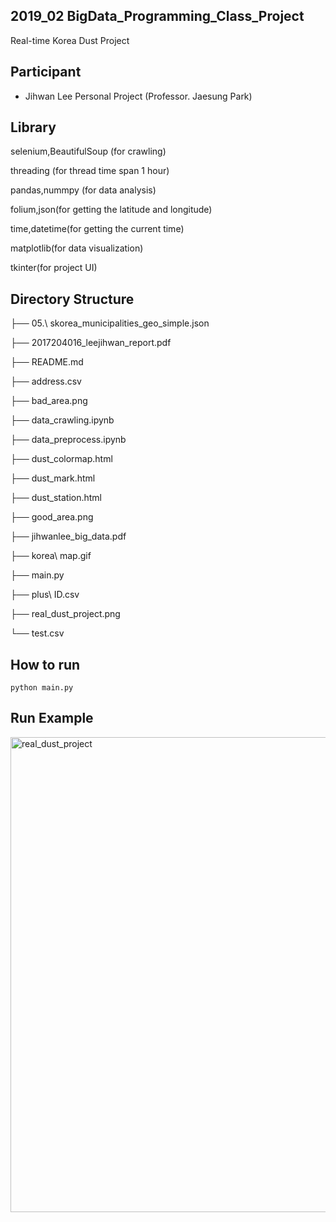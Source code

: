 

## 2019_02 BigData_Programming_Class_Project
Real-time Korea Dust Project 

## Participant

* Jihwan Lee Personal Project (Professor. Jaesung Park)

## Library

selenium,BeautifulSoup (for crawling)

threading (for thread time span 1 hour)

pandas,nummpy (for data analysis)

folium,json(for getting the latitude and longitude)

time,datetime(for getting the current time)

matplotlib(for data visualization)

tkinter(for project UI)

## Directory Structure

├── 05.\ skorea_municipalities_geo_simple.json

├── 2017204016_leejihwan_report.pdf

├── README.md

├── address.csv

├── bad_area.png

├── data_crawling.ipynb

├── data_preprocess.ipynb

├── dust_colormap.html

├── dust_mark.html

├── dust_station.html

├── good_area.png

├── jihwanlee_big_data.pdf

├── korea\ map.gif

├── main.py

├── plus\ ID.csv

├── real_dust_project.png

└── test.csv

## How to run

```
python main.py
```

## Run Example

<img width="760" alt="real_dust_project" src="https://user-images.githubusercontent.com/58621656/170961142-5916e665-64db-4658-a52e-1f241deac0d4.png">

